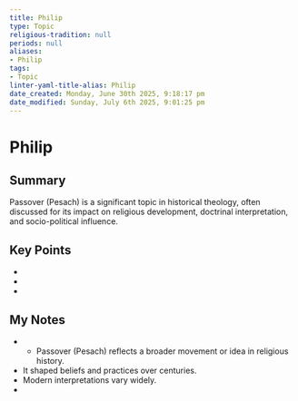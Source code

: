 ```yaml
---
title: Philip
type: Topic
religious-tradition: null
periods: null
aliases:
- Philip
tags:
- Topic
linter-yaml-title-alias: Philip
date_created: Monday, June 30th 2025, 9:18:17 pm
date_modified: Sunday, July 6th 2025, 9:01:25 pm
---
```


# Philip

## Summary
Passover (Pesach) is a significant topic in historical theology, often discussed for its impact on religious development, doctrinal interpretation, and socio-political influence.

## Key Points
- 
- 
- 

## My Notes
- - Passover (Pesach) reflects a broader movement or idea in religious history.
- It shaped beliefs and practices over centuries.
- Modern interpretations vary widely.
- 